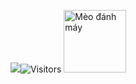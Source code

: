 [![](https://img.shields.io/badge/--181717?style=for-the-badge&logo=github&logoColor=white&logoWidth=30)](https://github.com/danhtienfuh)![Visitors](https://api.visitorbadge.io/api/visitors?path=https://github.com/danhtienfuh&label=%20Số%20Người%20Xem&labelColor=%23000000&countColor=%23ffffff&style=for-the-badge&logo=github&labelSize=20&countSize=30)
<img src="https://user-images.githubusercontent.com/74038190/229223156-0cbdaba9-3128-4d8e-8719-b6b4cf741b67.gif" width="100" alt="Mèo đánh máy">
